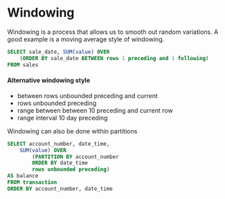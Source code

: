 # Windowing
Windowing is a process that allows us to smooth out random variations. A good example is a moving average style of windowing.

```SQL
SELECT sale_date, SUM(value) OVER
	(ORDER BY sale_date BETWEEN rows 1 preceding and 1 following)
FROM sales
```

#### Alternative windowing style
* between rows unbounded preceding and current
* rows unbounded preceding
* range between between 10 preceding and current row
* range interval 10 day preceding

Windowing can also be done within partitions

```SQL
SELECT account_number, date_time,
	SUM(value) OVER
		(PARTITION BY account_number
		ORDER BY date_time
		rows unbounded preceding)
AS balance
FROM transaction
ORDER BY account_number, date_time	
```
